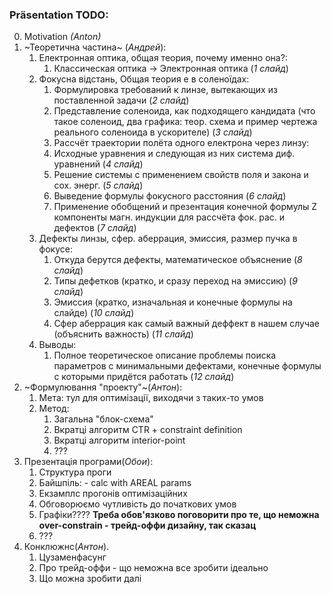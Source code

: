 ### Präsentation TODO:
 0. Motivation _(Anton)_
 1. ~Теоретична частина~ (_Андрей_):
    1. Електронная оптика, общая теория, почему именно она?:
       1. Классическая оптика -> Электронная оптика (_1 слайд_)
    2. Фокусна відстань, Общая теория e в соленоїдах:
       1. Формулировка требований к линзе, вытекающих из поставленной задачи (_2 слайд_)
       2. Представление соленоида, как подходящего кандидата (что такое соленоид, два графика: теор. схема и пример чертежа реального соленоида в ускорителе) (_3 слайд_)
       3. Рассчёт траектории полёта одного електрона через линзу:
         1. Исходные уравнения и следующая из них система диф. уравнений (_4 слайд_)
         2. Решение системы с применением свойств поля и закона и сох. энерг. (_5 слайд_)
       4. Выведение формулы фокусного расстояния (_6 слайд_)
       5. Применение обобщений и презентация конечной формулы Z компоненты магн. индукции для рассчёта фок. рас. и дефектов (_7 слайд_)
    3. Дефекты линзы, сфер. аберрация, эмиссия, размер пучка в фокусе:
       1. Откуда берутся дефекты, математическое объяснение (_8 слайд_)
       2. Типы дефетков (кратко, и сразу переход на эмиссию) (_9 слайд_)
       3. Эмиссия (кратко, изначальная и конечные формулы на слайде) (_10 слайд_)
       4. Сфер аберрация как самый важный деффект в нашем случае (объяснить важность) (_11 слайд_)
    4. Выводы:
       1. Полное теоретическое описание проблемы поиска параметров с минимальными дефектами, конечные формулы с которыми придётся работать (_12 слайд_)
 2. ~Формулювання "проекту"~(_Антон_):
    1. Мета: тул для оптимізації, виходячи з таких-то умов
    2. Метод:
       1. Загальна "блок-схема"
       2. Вкратці алгоритм CTR + constraint definition
       3. Вкратці алгоритм interior-point
       4. ???
 3. Презентація програми(_Обои_):
    1. Структура проги
    2. Байшпіль: - calc with AREAL params
    3. Екзамплс прогонів оптимізаційних
    4. Обговорюємо чутливість до початкових умов
    5. Графіки???? **Треба обов'язково поговорити про те, що неможна over-constrain - трейд-оффи дизайну, так сказац**
    7. ???
 4. Конклюжнс(_Антон_).
    1. Цузаменфасунг
    2. Про трейд-оффи - що неможна все зробити ідеально
    3. Що можна зробити далі
